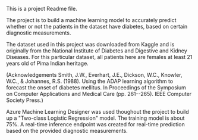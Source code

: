 This is a project Readme file. 

The project is to build a machine learning model to accurately predict whether or not the patients in the dataset have diabetes, based on certain diagnostic measurements.  

The dataset used in this project was downloaded from Kaggle and is originally from the National Institute of Diabetes and Digestive and Kidney Diseases. For this particular dataset, all patients here are females at least 21 years old of Pima Indian heritage.

(Acknowledgements Smith, J.W., Everhart, J.E., Dickson, W.C., Knowler, W.C., & Johannes, R.S. (1988). Using the ADAP learning algorithm to forecast the onset of diabetes mellitus. In Proceedings of the Symposium on Computer Applications and Medical Care (pp. 261--265). IEEE Computer Society Press.)

Azure Machine Learning Designer was used thoughout the project to build up a "Two-class Logistic Regression" model. The training model is about 75%. A real-time inference endpoint was created for real-time prediction based on the provided diagnostic measurements.  

